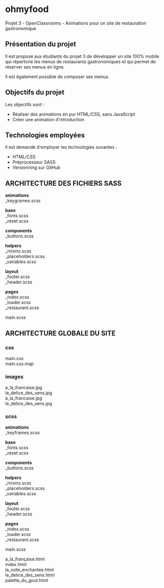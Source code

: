 # ohmyfood
Projet 3 - OpenClassrooms - Animations pour un site de restauration gastronomique

## Présentation du projet

Il est proposé aux étudiants du projet 3 de développer un site 100% mobile qui répertorie les menus de restaurants gastronomiques et qui permet de réserver ses menus en ligne.

Il est également possible de composer ses menus.

## Objectifs du projet

Les objectifs sont :

- Réaliser des animations en pur HTML/CSS, sans JavaScript
- Créer une animation d'introduction

## Technologies employées

Il est demandé d'employer les technologies suvantes :

- HTML/CSS
- Préprocesseur SASS
- Versionning sur GitHub

## ARCHITECTURE DES FICHIERS SASS

**animations**  
    _keygrames.scss  
  
**base**  
    _fonts.scss  
    _reset.scss

**components**  
    _buttons.scss  

**helpers**  
    _mixins.scss  
    _placeholders.scss  
    _variables.scss

**layout**  
    _footer.scss  
    _header.scss

**pages**  
    _index.scss  
    _loader.scss  
    _restaurant.scss

main.scss

## ARCHITECTURE GLOBALE DU SITE

### css  
main.css  
main.css.map

### images  
a_la_francaise.jpg  
le_delice_des_sens.jpg  
à_la_francaise.jpg  
le_delice_des_sens.jpg

### scss  

**animations**  
        _keyframes.scss
        
**base**  
        _fonts.scss  
        _reset.scss
        
**components**  
        _buttons.scss  
        
**helpers**  
        _mixins.scss  
        _placeholders.scss  
        _variables.scss 
        
**layout**  
        _footer.scss  
        _header.scss  
        
**pages**  
        _index.scss  
        _loader.scss  
        _restaurant.scss 
        
main.scss  

a_la_française.html  
index.html  
la_note_enchantee.html  
le_delice_des_sens.html  
palette_du_gout.html
